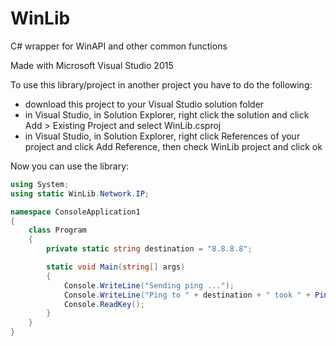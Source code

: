 # WinLib
C# wrapper for WinAPI and other common functions

Made with Microsoft Visual Studio 2015

To use this library/project in another project you have to do the following:
- download this project to your Visual Studio solution folder
- in Visual Studio, in Solution Explorer, right click the solution and click Add > Existing Project and select WinLib.csproj
- in Visual Studio, in Solution Explorer, right click References of your project and click Add Reference, then check WinLib project and click ok

Now you can use the library:
```C#
using System;
using static WinLib.Network.IP;

namespace ConsoleApplication1
{
    class Program
    {
        private static string destination = "8.8.8.8";

        static void Main(string[] args)
        {
            Console.WriteLine("Sending ping ...");
            Console.WriteLine("Ping to " + destination + " took " + Ping(System.Net.IPAddress.Parse(destination)) + " ms");
            Console.ReadKey();
        }
    }
}
```
